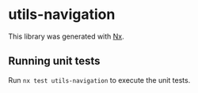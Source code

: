 # utils-navigation

This library was generated with [Nx](https://nx.dev).

## Running unit tests

Run `nx test utils-navigation` to execute the unit tests.
